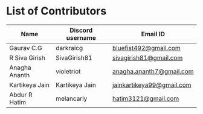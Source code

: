 List of Contributors
====================

| Name             | Discord username | Email ID                   |
|------------------|------------------|----------------------------|
| Gaurav C.G       | darkraicg        | bluefist492@gmail.com      |
| R Siva Girish    | SivaGirish81     | sivagirish81@gmail.com     |
| Anagha Ananth    | violetriot       | anagha.ananth7@gmail.com   |
| Kartikeya Jain   | Kartikeya Jain   | jainkartikeya99@gmail.com  |
| Abdur R Hatim    | melancarly       | hatim3121@gmail.com        |

